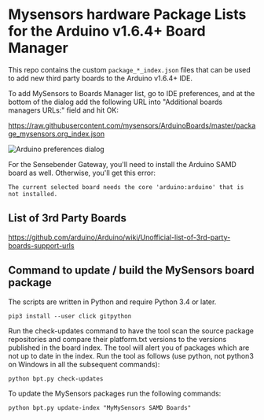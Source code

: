 # Mysensors hardware Package Lists for the Arduino v1.6.4+ Board Manager 

This repo contains the custom `package_*_index.json` files that can be used to add new
third party boards to the Arduino v1.6.4+ IDE.

To add MySensors to Boards Manager list, go to IDE preferences, and at the bottom of the dialog add the following URL into "Additional boards managers URLs:" field and hit OK:

https://raw.githubusercontent.com/mysensors/ArduinoBoards/master/package_mysensors.org_index.json

![Arduino preferences dialog](/screenshot/arduino-preferences-dialog.png?raw=true "Arduino preferences dialog")

For the Sensebender Gateway, you'll need to install the Arduino SAMD board as well. Otherwise, you'll get this error:
```
The current selected board needs the core 'arduino:arduino' that is not installed.
```

## List of 3rd Party Boards

https://github.com/arduino/Arduino/wiki/Unofficial-list-of-3rd-party-boards-support-urls

## Command to update / build the MySensors board package

The scripts are written in Python and require Python 3.4 or later.
```
pip3 install --user click gitpython
```

Run the check-updates command to have the tool scan the source package repositories and compare their platform.txt versions to the versions published in the board index. The tool will alert you of packages which are not up to date in the index. Run the tool as follows (use python, not python3 on Windows in all the subsequent commands):
```
python bpt.py check-updates
```

To update the MySensors packages run the following commands:
```
python bpt.py update-index "MyMySensors SAMD Boards"
```
